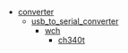 * [converter](converter)
  * [usb_to_serial_converter](/converter/usb_to_serial_converter)
    * [wch](converter/usb_to_serial_converter/wch)
      * [ch340t](converter/usb_to_serial_converter/wch/ch340t)
